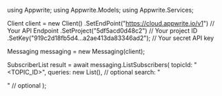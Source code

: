using Appwrite;
using Appwrite.Models;
using Appwrite.Services;

Client client = new Client()
    .SetEndPoint("https://cloud.appwrite.io/v1") // Your API Endpoint
    .SetProject("5df5acd0d48c2") // Your project ID
    .SetKey("919c2d18fb5d4...a2ae413da83346ad2"); // Your secret API key

Messaging messaging = new Messaging(client);

SubscriberList result = await messaging.ListSubscribers(
    topicId: "<TOPIC_ID>",
    queries: new List<string>(), // optional
    search: "<SEARCH>" // optional
);